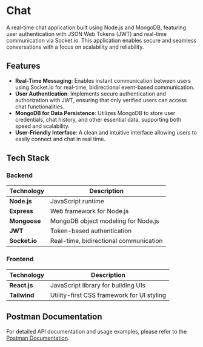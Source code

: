 # Chat

A real-time chat application built using Node.js and MongoDB, featuring user authentication with JSON Web Tokens (JWT) and real-time communication via Socket.io. This application enables secure and seamless conversations with a focus on scalability and reliability.

## Features

- **Real-Time Messaging**: Enables instant communication between users using Socket.io for real-time, bidirectional event-based communication.
- **User Authentication**: Implements secure authentication and authorization with JWT, ensuring that only verified users can access chat functionalities.
- **MongoDB for Data Persistence**: Utilizes MongoDB to store user credentials, chat history, and other essential data, supporting both speed and scalability.
- **User-Friendly Interface**: A clean and intuitive interface allowing users to easily connect and chat in real time.

## Tech Stack

### Backend

| Technology    | Description                            |
| ------------- | -------------------------------------- |
| **Node.js**   | JavaScript runtime                     |
| **Express**   | Web framework for Node.js              |
| **Mongoose**  | MongoDB object modeling for Node.js    |
| **JWT**       | Token-based authentication             |
| **Socket.io** | Real-time, bidirectional communication |

### Frontend

| Technology   | Description                                |
| ------------ | ------------------------------------------ |
| **React.js** | JavaScript library for building UIs        |
| **Tailwind** | Utility-first CSS framework for UI styling |

## Postman Documentation

For detailed API documentation and usage examples, please refer to the [Postman Documentation](https://documenter.getpostman.com/view/32181635/2sAY52beDd).
